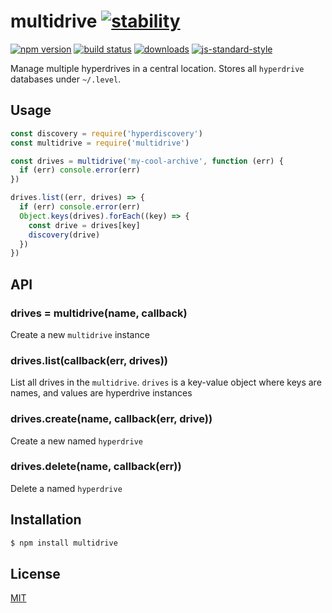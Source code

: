 # multidrive [![stability][0]][1]
[![npm version][2]][3] [![build status][4]][5]
[![downloads][8]][9] [![js-standard-style][10]][11]

Manage multiple hyperdrives in a central location. Stores all `hyperdrive`
databases under `~/.level`.

## Usage
```js
const discovery = require('hyperdiscovery')
const multidrive = require('multidrive')

const drives = multidrive('my-cool-archive', function (err) {
  if (err) console.error(err)
})

drives.list((err, drives) => {
  if (err) console.error(err)
  Object.keys(drives).forEach((key) => {
    const drive = drives[key]
    discovery(drive)
  })
})
```

## API
### drives = multidrive(name, callback)
Create a new `multidrive` instance

### drives.list(callback(err, drives))
List all drives in the `multidrive`. `drives` is a key-value object where keys
are names, and values are hyperdrive instances

### drives.create(name, callback(err, drive))
Create a new named `hyperdrive`

### drives.delete(name, callback(err))
Delete a named `hyperdrive`

## Installation
```sh
$ npm install multidrive
```

## License
[MIT](https://tldrlegal.com/license/mit-license)

[0]: https://img.shields.io/badge/stability-experimental-orange.svg?style=flat-square
[1]: https://nodejs.org/api/documentation.html#documentation_stability_index
[2]: https://img.shields.io/npm/v/multidrive.svg?style=flat-square
[3]: https://npmjs.org/package/multidrive
[4]: https://img.shields.io/travis/yoshuawuyts/multidrive/master.svg?style=flat-square
[5]: https://travis-ci.org/yoshuawuyts/multidrive
[6]: https://img.shields.io/codecov/c/github/yoshuawuyts/multidrive/master.svg?style=flat-square
[7]: https://codecov.io/github/yoshuawuyts/multidrive
[8]: http://img.shields.io/npm/dm/multidrive.svg?style=flat-square
[9]: https://npmjs.org/package/multidrive
[10]: https://img.shields.io/badge/code%20style-standard-brightgreen.svg?style=flat-square
[11]: https://github.com/feross/standard
